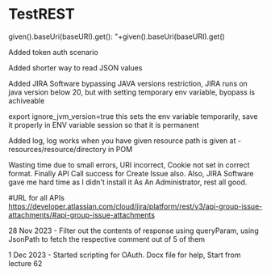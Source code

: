 # TestREST

given().baseUri(baseURI).get(): "+given().baseUri(baseURI).get()

Added token auth scenario

Added shorter way to read JSON values

Added JIRA Software bypassing JAVA versions restriction, JIRA runs on java version below 20, but with setting temporary env variable, byopass is achiveable

export ignore_jvm_version=true
this sets the env variable temporarily, save it properly in ENV variable session so that it is permanent

Added log, log works when you have given resource path is given at - resources/resource/directory in POM

Wasting time due to small errors, URI incorrect, Cookie not set in correct format. Finally API Call success for Create Issue also. Also, JIRA Software gave me hard time as I didn't install it As An Administrator, rest all good.

#URL for all APIs
https://developer.atlassian.com/cloud/jira/platform/rest/v3/api-group-issue-attachments/#api-group-issue-attachments

28 Nov 2023 - Filter out the contents of response using queryParam, using JsonPath to fetch the respective comment out of 5 of them

1 Dec 2023 - Started scripting for OAuth. Docx file for help, Start from lecture 62